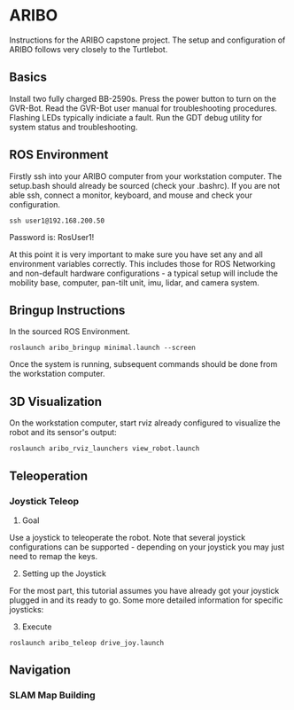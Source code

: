 # ARIBO

Instructions for the ARIBO capstone project.  The setup and configuration of ARIBO follows very closely to the Turtlebot.

## Basics

Install two fully charged BB-2590s. Press the power button to turn on the GVR-Bot. Read the GVR-Bot user manual for troubleshooting procedures. Flashing LEDs typically indiciate a fault. Run the GDT debug utility for system status and troubleshooting.    

## ROS Environment

Firstly ssh into your ARIBO computer from your workstation computer. The setup.bash should already be sourced (check your .bashrc). If you are not able ssh, connect a monitor, keyboard, and mouse and check your configuration.

`ssh user1@192.168.200.50`

Password is: RosUser1!

At this point it is very important to make sure you have set any and all environment variables correctly. This includes those for ROS Networking and non-default hardware configurations - a typical setup will include the mobility base, computer, pan-tilt unit, imu, lidar, and camera system.

## Bringup Instructions

In the sourced ROS Environment.

`roslaunch aribo_bringup minimal.launch --screen`

Once the system is running, subsequent commands should be done from the workstation computer.

## 3D Visualization

On the workstation computer, start rviz already configured to visualize the robot and its sensor's output:

`roslaunch aribo_rviz_launchers view_robot.launch`

## Teleoperation

### Joystick Teleop

1. Goal

Use a joystick to teleoperate the robot. Note that several joystick configurations can be supported - depending on your joystick you may just need to remap the keys.

2. Setting up the Joystick

For the most part, this tutorial assumes you have already got your joystick plugged in and its ready to go. Some more detailed information for specific joysticks: 

3. Execute

`roslaunch aribo_teleop drive_joy.launch`

## Navigation

### SLAM Map Building
